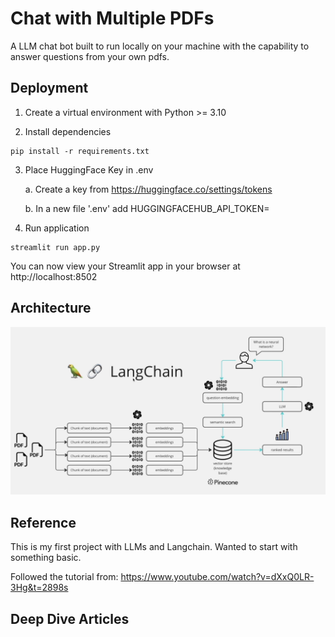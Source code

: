 # Chat with Multiple PDFs

A LLM chat bot built to run locally on your machine with the capability to answer questions from your own pdfs. 

## Deployment

1. Create a virtual environment with Python >= 3.10

2. Install dependencies
```
pip install -r requirements.txt
```

3. Place HuggingFace Key in .env

   a. Create a key from https://huggingface.co/settings/tokens

   b. In a new file '.env' add HUGGINGFACEHUB_API_TOKEN=<token>

4. Run application
```
streamlit run app.py
```

You can now view your Streamlit app in your browser at http://localhost:8502

## Architecture

![Architecture](architecture.png)

## Reference

This is my first project with LLMs and Langchain. Wanted to start with something basic. 

Followed the tutorial from: https://www.youtube.com/watch?v=dXxQ0LR-3Hg&t=2898s

## Deep Dive Articles
